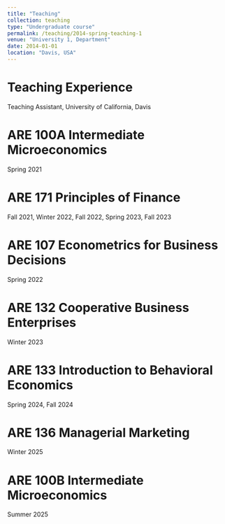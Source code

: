 ```yaml
---
title: "Teaching"
collection: teaching
type: "Undergraduate course"
permalink: /teaching/2014-spring-teaching-1
venue: "University 1, Department"
date: 2014-01-01
location: "Davis, USA"
---
```


Teaching Experience 
=======

Teaching Assistant, University of California, Davis

ARE 100A Intermediate Microeconomics 
======
Spring 2021

ARE 171 Principles of Finance 
======
Fall 2021, Winter 2022, Fall 2022, Spring 2023, Fall 2023

ARE 107 Econometrics for Business Decisions 
======
Spring 2022

ARE 132 Cooperative Business Enterprises 
======
Winter 2023

ARE 133 Introduction to Behavioral Economics 
======
Spring 2024, Fall 2024

ARE 136 Managerial Marketing 
======
Winter 2025

ARE 100B Intermediate Microeconomics 
======
Summer 2025
